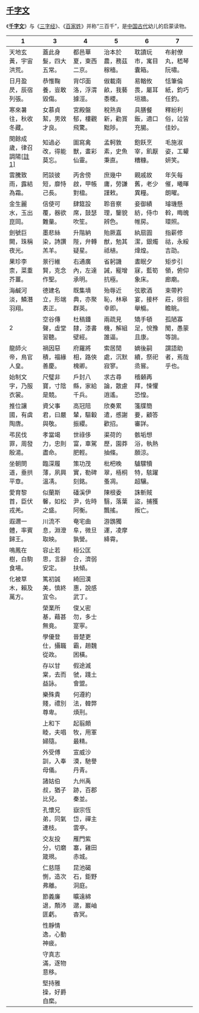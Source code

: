 ## [千字文](https://zh.wikipedia.org/wiki/千字文)

《[**千字文**](https://zh.wikipedia.org/wiki/千字文)》与《[三字经](https://zh.wikipedia.org/wiki/三字经)》、《[百家姓](https://zh.wikipedia.org/wiki/百家姓)》并称“三百千”，是[中国古代](https://zh.wikipedia.org/wiki/中國古代)幼儿的启蒙读物。



| 1                                                            | 3                    | 4                    | 5                    | 6                    | 7                    |
| ------------------------------------------------------------ | -------------------- | -------------------- | -------------------- | -------------------- | -------------------- |
| 天地玄黃，宇宙洪荒。                                         | 蓋此身髮，四大五常。 | 都邑華夏，東西二京。 | 治本於農，務茲稼穡。 | 耽讀玩市，寓目囊箱。 | 布射僚丸，嵇琴阮嘯。 |
| 日月盈昃，辰宿列張。                                         | 恭惟鞠養，豈敢毀傷。 | 背邙面洛，浮渭據涇。 | 俶載南畝，我藝黍稷。 | 易輶攸畏，屬耳垣牆。 | 恬筆倫紙，鈞巧任釣。 |
| 寒來暑往，秋收冬藏。                                         | 女慕貞絜，男效才良。 | 宮殿盤郁，樓觀飛驚。 | 稅熟貢新，勸賞黜陟。 | 具膳餐飯，適口充腸。 | 釋紛利俗，竝皆佳妙。 |
| 閏餘成歲，律召調陽[[註 1\]](https://zh.wikipedia.org/zh-tw/千字文#cite_note-11) | 知過必改，得能莫忘。 | 圖寫禽獸，畫彩仙靈。 | 孟軻敦素，史魚秉直。 | 飽飫烹宰，飢厭糟糠。 | 毛施淑姿，工顰妍笑。 |
| 雲騰致雨，露結為霜。                                         | 罔談彼短，靡恃己長。 | 丙舍傍啟，甲帳對楹。 | 庶幾中庸，勞謙謹敕。 | 親戚故舊，老少異糧。 | 年矢每催，曦暉朗曜。 |
| 金生麗水，玉出崑岡。                                         | 信使可覆，器欲難量。 | 肆筵設席，鼓瑟吹笙。 | 聆音察理，鑒貌辨色。 | 妾御績紡，侍巾帷房。 | 璿璣懸斡，晦魄環照。 |
| 劍號巨闕，珠稱夜光。                                         | 墨悲絲染，詩讚羔羊。 | 升階納陛，弁轉疑星。 | 貽厥嘉猷，勉其祗植。 | 紈扇圓潔，銀燭煒煌。 | 指薪修祜，永綏吉劭。 |
| 果珍李柰，菜重芥薑。                                         | 景行維賢，克念作聖。 | 右通廣內，左達承明。 | 省躬譏誡，寵增抗極。 | 晝眠夕寐，藍筍象床。 | 矩步引領，俯仰廊廟。 |
| 海鹹河淡，鱗潛羽翔。                                         | 德建名立，形端表正。 | 既集墳典，亦聚群英。 | 殆辱近恥，林皋幸即。 | 弦歌酒宴，接杯舉觴。 | 束帶矜莊，徘徊瞻眺。 |
| 2                                                            | 空谷傳聲，虛堂習聽。 | 杜稿鍾隸，漆書壁經。 | 兩疏見機，解組誰逼。 | 矯手頓足，悅豫且康。 | 孤陋寡聞，愚蒙等誚。 |
| 龍師火帝，鳥官人皇。                                         | 禍因惡積，福緣善慶。 | 府羅將相，路俠槐卿。 | 索居閒處，沉默寂寥。 | 嫡後嗣續，祭祀烝嘗。 | 謂語助者，焉哉乎也。 |
| 始制文字，乃服衣裳。                                         | 尺璧非寶，寸陰是競。 | 戶封八縣，家給千兵。 | 求古尋論，散慮逍遙。 | 稽顙再拜，悚懼恐惶。 |                      |
| 推位讓國，有虞陶唐。                                         | 資父事君，曰嚴與敬。 | 高冠陪輦，驅轂振纓。 | 欣奏累遣，慼謝歡招。 | 箋牒簡要，顧答審詳。 |                      |
| 弔民伐罪，周發殷湯。                                         | 孝當竭力，忠則盡命。 | 世祿侈富，車駕肥輕。 | 渠荷的歷，園莽抽條。 | 骸垢想浴，執熱願涼。 |                      |
| 坐朝問道，垂拱平章。                                         | 臨深履薄，夙興溫凊。 | 策功茂實，勒碑刻銘。 | 枇杷晚翠，梧桐蚤凋。 | 驢騾犢特，駭躍超驤。 |                      |
| 愛育黎首，臣伏戎羌。                                         | 似蘭斯馨，如松之盛。 | 磻溪伊尹，佐時阿衡。 | 陳根委翳，落葉飄搖。 | 誅斬賊盜，捕獲叛亡。 |                      |
| 遐邇一體，率賓歸王。                                         | 川流不息，淵澄取映。 | 奄宅曲阜，微旦孰營。 | 游鵾獨運，凌摩絳霄。 |                      |                      |
| 鳴鳳在樹，白駒食場。                                         | 容止若思，言辭安定。 | 桓公匡合，濟弱扶傾。 |                      |                      |                      |
| 化被草木，賴及萬方。                                         | 篤初誠美，慎終宜令。 | 綺回漢惠，說感武丁。 |                      |                      |                      |
|                                                              | 榮業所基，藉甚無竟。 | 俊乂密勿，多士寔寧。 |                      |                      |                      |
|                                                              | 學優登仕，攝職從政。 | 晉楚更霸，趙魏困橫。 |                      |                      |                      |
|                                                              | 存以甘棠，去而益詠。 | 假途滅虢，踐土會盟。 |                      |                      |                      |
|                                                              | 樂殊貴賤，禮別尊卑。 | 何遵約法，韓弊煩刑。 |                      |                      |                      |
|                                                              | 上和下睦，夫唱婦隨。 | 起翦頗牧，用軍最精。 |                      |                      |                      |
|                                                              | 外受傅訓，入奉母儀。 | 宣威沙漠，馳譽丹青。 |                      |                      |                      |
|                                                              | 諸姑伯叔，猶子比兒。 | 九州禹跡，百郡秦並。 |                      |                      |                      |
|                                                              | 孔懷兄弟，同氣連枝。 | 嶽宗恆岱，禪主雲亭。 |                      |                      |                      |
|                                                              | 交友投分，切磨箴規。 | 雁門紫塞，雞田赤城。 |                      |                      |                      |
|                                                              | 仁慈隱惻，造次弗離。 | 昆池碣石，鉅野洞庭。 |                      |                      |                      |
|                                                              | 節義廉退，顛沛匪虧。 | 曠遠綿邈，巖岫杳冥。 |                      |                      |                      |
|                                                              | 性靜情逸，心動神疲。 |                      |                      |                      |                      |
|                                                              | 守真志滿，逐物意移。 |                      |                      |                      |                      |
|                                                              | 堅持雅操，好爵自縻。 |                      |                      |                      |                      |